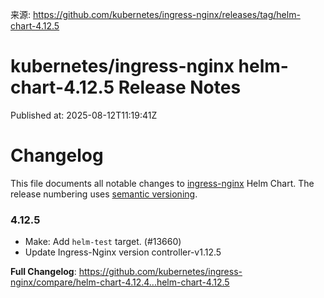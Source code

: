 来源: https://github.com/kubernetes/ingress-nginx/releases/tag/helm-chart-4.12.5

# kubernetes/ingress-nginx helm-chart-4.12.5 Release Notes

Published at: 2025-08-12T11:19:41Z

# Changelog

This file documents all notable changes to [ingress-nginx](https://github.com/kubernetes/ingress-nginx) Helm Chart. The release numbering uses [semantic versioning](http://semver.org).

### 4.12.5

* Make: Add `helm-test` target. (#13660)
* Update Ingress-Nginx version controller-v1.12.5

**Full Changelog**: https://github.com/kubernetes/ingress-nginx/compare/helm-chart-4.12.4...helm-chart-4.12.5